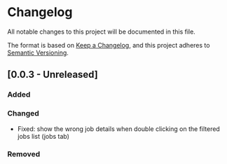 # Changelog
All notable changes to this project will be documented in this file.

The format is based on [Keep a Changelog](https://keepachangelog.com/en/1.0.0/),
and this project adheres to [Semantic Versioning](https://semver.org/spec/v2.0.0.html).

## [0.0.3 - Unreleased]
### Added
### Changed
- Fixed: show the wrong job details when double clicking on the filtered jobs list (jobs tab)
### Removed
